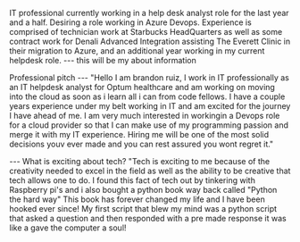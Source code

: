 IT professional currently working in a help desk analyst role for the last year and a half. Desiring a role working in Azure Devops. Experience is comprised of technician work at Starbucks HeadQuarters as well as some contract work for Denali Advanced Integration assisting The Everett Clinic in their migration to Azure, and an additional year working in my current helpdesk role. --- this will be my about information 

Professional pitch --- "Hello I am brandon ruiz, I work in IT professionally as an IT helpdesk analyst for Optum healthcare and am working on moving into the cloud as soon as i learn all i can from code fellows. I have a couple years experience under my belt working in IT and am excited for the journey I have ahead of me. I am very much interested in workingin a Devops role for a cloud provider so that I can make use of my programming passion and merge it with my IT experience. Hiring me will be one of the most solid decisions youv ever made and you can rest assured you wont regret it."

--- What is exciting about tech? "Tech is exciting to me because of the creativity needed to excel in the field as well as the ability to be creative that tech allows one to do. I found this fact of tech out by tinkering with Raspberry pi's and i also bought a python book way back called "Python the hard way" This book has forever changed my life and I have been hooked ever since! My first script that blew my mind was a python script that asked a question and then responded with a pre made response it was like a gave the computer a soul!
 
